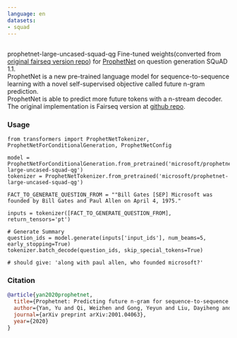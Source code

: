 ```yaml
---
language: en
datasets:
- squad
---
```


## 
prophetnet-large-uncased-squad-qg
Fine-tuned weights(converted from [original fairseq version repo](https://github.com/microsoft/ProphetNet)) for [ProphetNet](https://arxiv.org/abs/2001.04063) on question generation 
SQuAD 1.1.  
ProphetNet is a new pre-trained language model for sequence-to-sequence learning with a novel self-supervised objective called future n-gram prediction.  
ProphetNet is able to predict more future tokens with a n-stream decoder. The original implementation is Fairseq version at [github repo](https://github.com/microsoft/ProphetNet).   

### Usage
```
from transformers import ProphetNetTokenizer, ProphetNetForConditionalGeneration, ProphetNetConfig

model = ProphetNetForConditionalGeneration.from_pretrained('microsoft/prophetnet-large-uncased-squad-qg')
tokenizer = ProphetNetTokenizer.from_pretrained('microsoft/prophetnet-large-uncased-squad-qg')

FACT_TO_GENERATE_QUESTION_FROM = ""Bill Gates [SEP] Microsoft was founded by Bill Gates and Paul Allen on April 4, 1975."

inputs = tokenizer([FACT_TO_GENERATE_QUESTION_FROM], return_tensors='pt')

# Generate Summary
question_ids = model.generate(inputs['input_ids'], num_beams=5, early_stopping=True)
tokenizer.batch_decode(question_ids, skip_special_tokens=True)

# should give: 'along with paul allen, who founded microsoft?'
```
### Citation
```bibtex
@article{yan2020prophetnet,
  title={Prophetnet: Predicting future n-gram for sequence-to-sequence pre-training},
  author={Yan, Yu and Qi, Weizhen and Gong, Yeyun and Liu, Dayiheng and Duan, Nan and Chen, Jiusheng and Zhang, Ruofei and Zhou, Ming},
  journal={arXiv preprint arXiv:2001.04063},
  year={2020}
}
```
